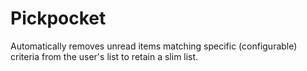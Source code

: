 Pickpocket
==========

Automatically removes unread items matching specific (configurable) criteria from the user's list to retain a slim list.
